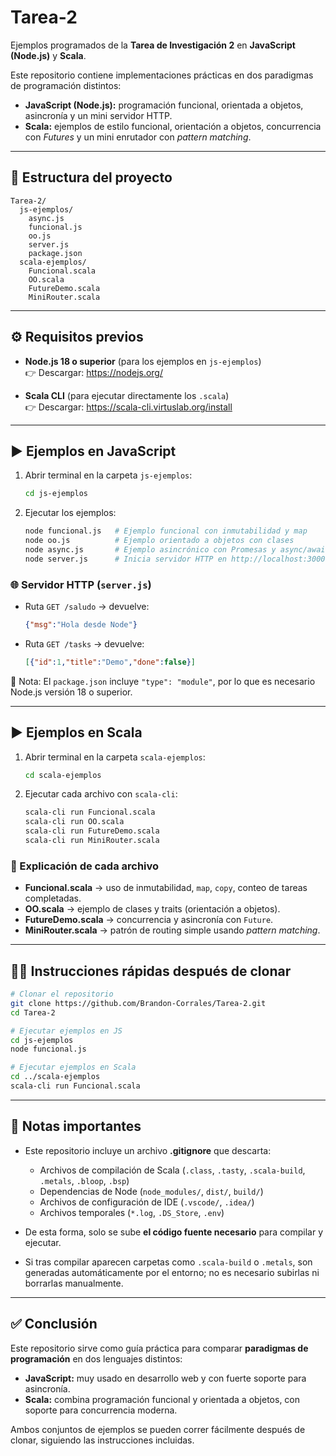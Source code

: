 # Tarea-2
Ejemplos programados de la **Tarea de Investigación 2** en **JavaScript (Node.js)** y **Scala**.  

Este repositorio contiene implementaciones prácticas en dos paradigmas de programación distintos:  
- **JavaScript (Node.js):** programación funcional, orientada a objetos, asincronía y un mini servidor HTTP.  
- **Scala:** ejemplos de estilo funcional, orientación a objetos, concurrencia con *Futures* y un mini enrutador con *pattern matching*.  

---

## 📂 Estructura del proyecto

```
Tarea-2/
  js-ejemplos/
    async.js
    funcional.js
    oo.js
    server.js
    package.json
  scala-ejemplos/
    Funcional.scala
    OO.scala
    FutureDemo.scala
    MiniRouter.scala
```

---

## ⚙️ Requisitos previos

- **Node.js 18 o superior** (para los ejemplos en `js-ejemplos`)  
  👉 Descargar: https://nodejs.org/

- **Scala CLI** (para ejecutar directamente los `.scala`)  
  👉 Descargar: https://scala-cli.virtuslab.org/install

---

## ▶️ Ejemplos en **JavaScript**

1. Abrir terminal en la carpeta `js-ejemplos`:
   ```bash
   cd js-ejemplos
   ```

2. Ejecutar los ejemplos:
   ```bash
   node funcional.js   # Ejemplo funcional con inmutabilidad y map
   node oo.js          # Ejemplo orientado a objetos con clases
   node async.js       # Ejemplo asincrónico con Promesas y async/await
   node server.js      # Inicia servidor HTTP en http://localhost:3000
   ```

### 🌐 Servidor HTTP (`server.js`)

- Ruta `GET /saludo` → devuelve:
  ```json
  {"msg":"Hola desde Node"}
  ```

- Ruta `GET /tasks` → devuelve:
  ```json
  [{"id":1,"title":"Demo","done":false}]
  ```

📌 Nota: El `package.json` incluye `"type": "module"`, por lo que es necesario Node.js versión 18 o superior.

---

## ▶️ Ejemplos en **Scala**

1. Abrir terminal en la carpeta `scala-ejemplos`:
   ```bash
   cd scala-ejemplos
   ```

2. Ejecutar cada archivo con `scala-cli`:
   ```bash
   scala-cli run Funcional.scala
   scala-cli run OO.scala
   scala-cli run FutureDemo.scala
   scala-cli run MiniRouter.scala
   ```

### 📖 Explicación de cada archivo

- **Funcional.scala** → uso de inmutabilidad, `map`, `copy`, conteo de tareas completadas.  
- **OO.scala** → ejemplo de clases y traits (orientación a objetos).  
- **FutureDemo.scala** → concurrencia y asincronía con `Future`.  
- **MiniRouter.scala** → patrón de routing simple usando *pattern matching*.  

---

## 👩‍🏫 Instrucciones rápidas después de clonar

```bash
# Clonar el repositorio
git clone https://github.com/Brandon-Corrales/Tarea-2.git
cd Tarea-2

# Ejecutar ejemplos en JS
cd js-ejemplos
node funcional.js

# Ejecutar ejemplos en Scala
cd ../scala-ejemplos
scala-cli run Funcional.scala
```

---

## 📝 Notas importantes

- Este repositorio incluye un archivo **.gitignore** que descarta:
  - Archivos de compilación de Scala (`.class`, `.tasty`, `.scala-build`, `.metals`, `.bloop`, `.bsp`)  
  - Dependencias de Node (`node_modules/`, `dist/`, `build/`)  
  - Archivos de configuración de IDE (`.vscode/`, `.idea/`)  
  - Archivos temporales (`*.log`, `.DS_Store`, `.env`)  

- De esta forma, solo se sube **el código fuente necesario** para compilar y ejecutar.  

- Si tras compilar aparecen carpetas como `.scala-build` o `.metals`, son generadas automáticamente por el entorno; no es necesario subirlas ni borrarlas manualmente.

---

## ✅ Conclusión

Este repositorio sirve como guía práctica para comparar **paradigmas de programación** en dos lenguajes distintos:  
- **JavaScript:** muy usado en desarrollo web y con fuerte soporte para asincronía.  
- **Scala:** combina programación funcional y orientada a objetos, con soporte para concurrencia moderna.  

Ambos conjuntos de ejemplos se pueden correr fácilmente después de clonar, siguiendo las instrucciones incluidas.
